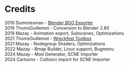 # Credits

2016 Dummiesman - [Blender BGO Exporter](https://web.archive.org/web/20230430170159/https://community.bugbeargames.com/threads/v0-05-blender-bgo-exporter.8806/)  
2019 ThomsGuillemot - Conversion to Blender 2.80  
2019 Mazay - Animation export, Subscenes, Optimizations  
2021 ThomsGuillemot - [Wreckfest Toolbox](https://github.com/ThomsGuillemot/wreckfest_toolbox)  
2021 Mazay - Nodegroup Shaders, Optimizations  
2022 Mazay - Bmap Builder, Linux support, Bugmenu  
2024 Mazay - Mod Generator, SCNE Importer  
2024 Cartoons - Collision import for SCNE Importer
